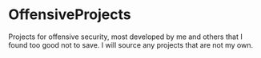 # OffensiveProjects
Projects for offensive security, most developed by me and others that I found too good not to save. I will source any projects that are not my own.
